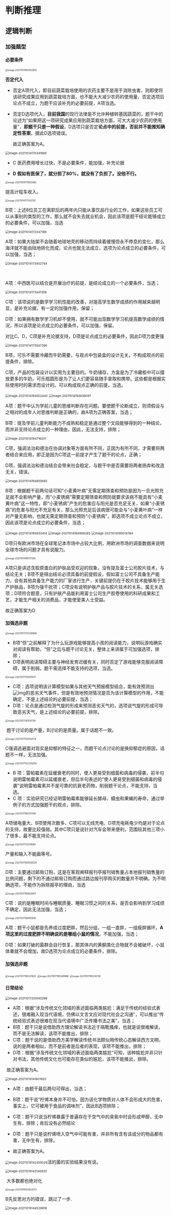 # 判断推理

## 逻辑判断

### 加强题型

#### 必要条件

<img src="C:\Users\xuna\AppData\Roaming\Typora\typora-user-images\image-20211014163052802.png" alt="image-20211014163052802" style="zoom: 50%;" />

**否定代入**

- 否定A项代入，即目前蔬菜栽培使用的农药主要不是用于消除虫害，则即使将该研究成果应用到蔬菜栽培方面，也不能大大减少农药的使用量，否定选项后论点不成立，为题干应该补充的必要前提，A项当选。

- 否定D选项代入，**目前我国**的现行法律是不允许种植转基因蔬菜的，题干中的论述为“如果把这一项研究成果应用到蔬菜栽培方面，可大大减少农药的使用量”，**即题干只是一种假设**，D选项只是否定**论点中的前提，否前并不能推知确定性答案**，据此D选项错误。

  故正确答案为A。

<img src="C:\Users\xuna\AppData\Roaming\Typora\typora-user-images\image-20211014170341695.png" alt="image-20211014170341695" style="zoom:67%;" />

-  C 医药费用增长过快，不是必要条件，能加强，补充论据

-  **D  假如有医保了，就分担了80%，就没有了负担了。没他不行。**

<img src="C:\Users\xuna\AppData\Roaming\Typora\typora-user-images\image-20211014171603462.png" alt="image-20211014171603462" style="zoom: 50%;" />

提高计程车收入。

<img src="C:\Users\xuna\AppData\Roaming\Typora\typora-user-images\image-20211014171742130.png" alt="image-20211014171742130" style="zoom:50%;" />

B项：上述8位员工在离职后的两年内只能从事饮品行业的工作，如果这些员工可以从事别的类型的工作，那么就不会失去就业机会，因此该项是题干结论能够成立的必要条件，可以加强，当选

<img src="C:\Users\xuna\AppData\Roaming\Typora\typora-user-images\image-20211014172347186.png" alt="image-20211014172347186" style="zoom:67%;" />

A项：如果大陆架不会随着地球地壳的移动而持续着缓慢但永不停息的变化，那么海洋就不能由陆地转化而成，论点也就无法成立，选项为论点成立的必要条件，可以加强，当选；

<img src="C:\Users\xuna\AppData\Roaming\Typora\typora-user-images\image-20211014173402744.png" alt="image-20211014173402744" style="zoom: 67%;" />

​		

A项：中西医可以结合是开展治疗的前提，是结论成立的一个必要条件，当选；

<img src="C:\Users\xuna\AppData\Roaming\Typora\typora-user-images\image-20211014173441358.png" alt="image-20211014173441358" style="zoom:67%;" />

C项：该项说的是数学学习机性能的改善，对提高学生数学成绩的作用越来越明显，是补充论据，有一定的加强作用，保留；

D项：如果拥有数学学习机却不使用，就不可能出现数学学习机提高数学成绩的情况，所以该项是论点成立的必要条件，可以加强，保留。

对比C、D，C项是补充论据支持，D项是论点成立的必要条件，因此D项力度更强

<img src="C:\Users\xuna\AppData\Roaming\Typora\typora-user-images\image-20211014173547266.png" alt="image-20211014173547266" style="zoom:67%;" />

B项，可乐不需要冷藏而牛奶需要，与观点中包装盒的设计无关。不构成观点的前提条件，排除。

C项，产品的包装设计以实用为主要目的。牛奶储存，方盒是为了冷藏柜中可以摆放更多的牛奶，可乐瓶圆形是为了让人们更容易随手拿取和携带。这些都是根据实际使用时的需求而设计的。可以构成观点正确的前提，当选。

<img src="C:\Users\xuna\AppData\Roaming\Typora\typora-user-images\image-20211014194502440.png" alt="image-20211014194502440" style="zoom:67%;" />

<img src="C:\Users\xuna\AppData\Roaming\Typora\typora-user-images\image-20211014194639097.png" alt="image-20211014194639097" style="zoom:67%;" />

A项：题干中认为学前儿童的思维判断存在问题。要使题干论断成立，则须假设与之相对的成年人对思维判断是正确的，故A项为正确答案，当选；

B项：提及学前儿童判断能力不成熟和稳定是通过整个文段能够得到的一种结论，而并非支持论点成立的一种理由，因此，无法支持，排除；

<img src="C:\Users\xuna\AppData\Roaming\Typora\typora-user-images\image-20211014194716201.png" alt="image-20211014194716201" style="zoom:67%;" />

C项，强调法治和德治在协调对象等方面有所不同，正因为有所不同，才需要将两者结合来应用，即正是因为C项这一前提才产生了题干的论点，正确；

D项，强调法治和德治结合会带来社会稳定，与题干中是否需要将两者扬弃和改造无关，错误。

<img src="C:\Users\xuna\AppData\Roaming\Typora\typora-user-images\image-20211014194855682.png" alt="image-20211014194855682" style="zoom:67%;" />

B项：根据题干前两句话可知“小麦黄叶病”无需定期筛查和预防是因为一旦光照充足就不会影响产量，而“小麦锈病”需要定期筛查和预防就要求该病不能具有“小麦黄叶病”这一特性，即“小麦锈病”产生的危害应与阳光是否充足无关，如果“小麦锈病”的危害与阳光不充足有关，那么光照充足后该病很可能会与“小麦黄叶病”一样对产量无影响，也就无需定期筛查和预防“小麦锈病”，即选项不成立论点不成立，因此该项是论点成立的必要条件，当选；

<img src="C:\Users\xuna\AppData\Roaming\Typora\typora-user-images\image-20211014194933414.png" alt="image-20211014194933414" style="zoom:67%;" />

<img src="C:\Users\xuna\AppData\Roaming\Typora\typora-user-images\image-20211014194958285.png" alt="image-20211014194958285" style="zoom:67%;" />

<img src="C:\Users\xuna\AppData\Roaming\Typora\typora-user-images\image-20211014195014784.png" alt="image-20211014195014784" style="zoom:67%;" />

D项只有欧洲市场在全球笔记本市场中占较大比例，用欧洲市场的调查数据来说明全球市场的问题才具有说服力。

<img src="C:\Users\xuna\AppData\Roaming\Typora\typora-user-images\image-20211014195117265.png" alt="image-20211014195117265" style="zoom: 50%;" />

A项只是讲述含胶原蛋白的护肤品受欢迎的现象，没有提及富士公司胶片技术，与结论无关；B项不是得出结论必须具备的前提假设，假如富士公司不具备生产能力，会有其他具备生产能力的厂家进行生产，关键前提仍在于胶片技术能够用于生产护肤品，B项为强干扰项；C项没有说明护肤产品与胶片技术的关系，属无关选项；D项符合题意，只有护肤产品能利用富士公司生产胶卷使用的科研成果和工艺，才能生产相关的消费品，才能使爱美人士受益。

故正确答案为D

#### 加强选非题

<img src="C:\Users\xuna\AppData\Roaming\Typora\typora-user-images\image-20211017135338966.png" alt="image-20211017135338966" style="zoom: 50%;" />

- B项“但”之前解释了为什么玩游戏能够提高小孩的阅读能力，说明玩游戏确实对阅读有帮助，“但”之后与题干讨论无关，整体上来讲属于可加强选项，排除；
- D项表明阅读障碍主要与神经发育迟缓有关，同时否定了游戏能够克服阅读障碍，属于削弱。题干需选择不能支持的选项，当选。

<img src="C:\Users\xuna\AppData\Roaming\Typora\typora-user-images\image-20211017135505011.png" alt="image-20211017135505011" style="zoom: 50%;" />

- C项：选项说明该计算模型如果与其他天气预报模型结合，能有效预测出![img](https://fb.fbstatic.cn/api/planet/accessories/formulas?latex=W%2Bh6DSS1fTHPkh9TV0xN5g%3D%3D)的恶劣天气事件，但是有效地预测情况是否为该计算模型的作用，不能确定，不是上述结论的必要前提，当选；
- D项：论点是通过检测气旋的形成来预测恶劣天气的，选项说气旋的形成可导致恶劣天气，是上述结论的必要前提，排除。

<img src="C:\Users\xuna\AppData\Roaming\Typora\typora-user-images\image-20211017141514726.png" alt="image-20211017141514726" style="zoom: 50%;" />

​		题干讨论的是产量，B讨论的是质量。属于话题不一致。

<img src="C:\Users\xuna\AppData\Roaming\Typora\typora-user-images\image-20211017152002514.png" alt="image-20211017152002514" style="zoom:50%;" />

C强调逃避面对现实是抑郁的特征之一，而题干论点讨论的是换抑郁症的原因，话题不一样，无法加强。

<img src="C:\Users\xuna\AppData\Roaming\Typora\typora-user-images\image-20211017152339254.png" alt="image-20211017152339254" style="zoom:50%;" />

- B 项：雷帕霉素在延缓衰老的同时，使人更易受到细菌和病毒的侵袭，前半句说明雷帕霉素可以延缓衰老，但后半句表述的“使人更易受到细菌和病毒的侵袭”说明雷帕霉素并不是可靠的抗衰老药物，削弱题干论点，不能支持，当选。
- C 项：实验研究已经证明雷帕霉素能够延长酵母、蠕虫和果蝇的寿命，通过举例子的方式加强题干的观点，排除。

<img src="C:\Users\xuna\AppData\Roaming\Typora\typora-user-images\image-20211017165701385.png" alt="image-20211017165701385" style="zoom:50%;" />

A项储电量大、B项使用次数多、C项可以无线充电、D项充电耗电少均是对于论点的支持，故要比较强弱。其中C项只是说针对汽车会带来便利，范围较其他三项小了很多，最不能支持论点。

<img src="C:\Users\xuna\AppData\Roaming\Typora\typora-user-images\image-20211017170311664.png" alt="image-20211017170311664" style="zoom:50%;" />

产量和输入不能画等号。

<img src="C:\Users\xuna\AppData\Roaming\Typora\typora-user-images\image-20211017180528029.png" alt="image-20211017180528029" style="zoom:50%;" />

D项：主要通过邮局订购，这是在客观阐释报刊亭报刊销售量占本地报刊销售量的比例问题，剩下的不通过邮局订购而通过路边报刊亭购买的数量并不明确，为不明确选项，不能作为拆除报亭的理由，当选

<img src="C:\Users\xuna\AppData\Roaming\Typora\typora-user-images\image-20211017180829417.png" alt="image-20211017180829417" style="zoom:50%;" />

C项：说的是睡眠时间与睡眠质量、睡眠习惯之间的关系，是否会影响到学习成绩不确定，因此无法加强，当选；

<img src="C:\Users\xuna\AppData\Roaming\Typora\typora-user-images\image-20211017180910819.png" alt="image-20211017180910819" style="zoom:50%;" />

A项：题干小鼠都是先养成过度肥胖，然后分组，一组一直胖，一组瘦胖循环，**A项这里的过度肥胖不明确说的是哪组小鼠的情况**，不能加强，当选；

D项：如果打破的菌群会自行恢复，那其体内的黄酮类化合物就不会被破坏，小鼠体重就不会增加，故D选项为论点成立的必要条件，排除。

#### 加强选非题

<img src="C:\Users\xuna\AppData\Roaming\Typora\typora-user-images\image-20211017185231822.png" alt="image-20211017185231822" style="zoom:50%;" />

<img src="C:\Users\xuna\AppData\Roaming\Typora\typora-user-images\image-20211017185249986.png" alt="image-20211017185249986" style="zoom:50%;" />

<img src="C:\Users\xuna\AppData\Roaming\Typora\typora-user-images\image-20211017185314726.png" alt="image-20211017185314726" style="zoom:50%;" />



#### 日常结论

<img src="C:\Users\xuna\AppData\Roaming\Typora\typora-user-images\image-20211017203145296.png" alt="image-20211017203145296" style="zoom: 67%;" />

- A项：根据“涉及传统文化领域的表述面临两类尴尬：满足于传统的经验式表述，很难融入现当代语境，仿佛以文言文应对现代社会之沟通”，可以推出“传统经验式表述很难在现当代语境中广泛传播书法之美”，当选；
- B项：题干只是说借助西方理论解读书法近于隔靴搔痒，也就是说很难解读，而不是无法解读，该项不能推出，排除；
- C项：题干说的是借助西方美学解读传统书法颇似用传统心态解读西方文明，说的是两者相似，而不是前者是后者的表现，该项不能推出，排除；
- D项：根据“涉及传统文化领域的表述面临两类尴尬”可知，该种尴尬并非只针对书法，其他传统文化也可能存在类似的尴尬，该项不能推出，排除。

​        故正确答案为A。

<img src="C:\Users\xuna\AppData\Roaming\Typora\typora-user-images\image-20211019141601920.png" alt="image-20211019141601920" style="zoom:67%;" />

- A项：由题干最后两句可得出，当选；

- B项：题干说“柠烯本身并不可怕，因为该化学物质对人体不会形成大的危害，事实上，它可被用于食品的调味剂”，因此B选项排除；

- C项：题干只说当柠烯暴露于普遍存在于空气中的臭氧中时会形成甲醇，无中生有，排除；肯后没有必然结论

- D项：题干只是说柠烯喷入空气中可能有害，并非所有含有该成分的物品都有害，无中生有，排除。
- 故正确答案为A。

<img src="C:\Users\xuna\AppData\Roaming\Typora\typora-user-images\image-20211019142455029.png" alt="image-20211019142455029" style="zoom: 67%;" />活的菌的实验结果没有说。

<img src="C:\Users\xuna\AppData\Roaming\Typora\typora-user-images\image-20211019143140632.png" alt="image-20211019143140632" style="zoom:67%;" />

​	大多数都也绝对化

<img src="C:\Users\xuna\AppData\Roaming\Typora\typora-user-images\image-20211019143452073.png" alt="image-20211019143452073" style="zoom:50%;" />

B先反思对方的错误，跳过了一步.

<img src="C:\Users\xuna\AppData\Roaming\Typora\typora-user-images\image-20211019144529918.png" alt="image-20211019144529918" style="zoom: 67%;" />

